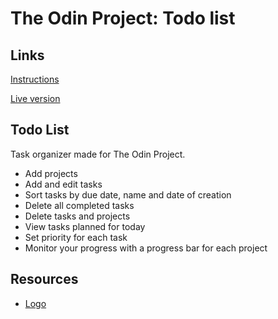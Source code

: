 # The Odin Project: Todo list

## Links
[Instructions](https://www.theodinproject.com/lessons/node-path-javascript-todo-list)

[Live version](https://itsechi.github.io/todo-list/)

## Todo List
Task organizer made for The Odin Project. 
* Add projects
* Add and edit tasks
* Sort tasks by due date, name and date of creation
* Delete all completed tasks
* Delete tasks and projects
* View tasks planned for today
* Set priority for each task
* Monitor your progress with a progress bar for each project

## Resources
* [Logo](https://www.svgrepo.com/)



